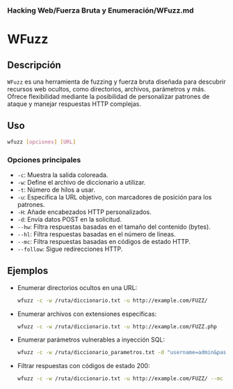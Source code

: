 ### **Hacking Web/Fuerza Bruta y Enumeración/WFuzz.md**

# WFuzz

## Descripción

`WFuzz` es una herramienta de fuzzing y fuerza bruta diseñada para descubrir recursos web ocultos, como directorios, archivos, parámetros y más. Ofrece flexibilidad mediante la posibilidad de personalizar patrones de ataque y manejar respuestas HTTP complejas.

## Uso

```bash
wfuzz [opciones] [URL]
```

### Opciones principales

- `-c`: Muestra la salida coloreada.
- `-w`: Define el archivo de diccionario a utilizar.
- `-t`: Número de hilos a usar.
- `-u`: Especifica la URL objetivo, con marcadores de posición para los patrones.
- `-H`: Añade encabezados HTTP personalizados.
- `-d`: Envía datos POST en la solicitud.
- `--hw`: Filtra respuestas basadas en el tamaño del contenido (bytes).
- `--hl`: Filtra respuestas basadas en el número de líneas.
- `--mc`: Filtra respuestas basadas en códigos de estado HTTP.
- `--follow`: Sigue redirecciones HTTP.

## Ejemplos

- Enumerar directorios ocultos en una URL:

  ```bash
  wfuzz -c -w /ruta/diccionario.txt -u http://example.com/FUZZ/
  ```

- Enumerar archivos con extensiones específicas:

  ```bash
  wfuzz -c -w /ruta/diccionario.txt -u http://example.com/FUZZ.php
  ```

- Enumerar parámetros vulnerables a inyección SQL:

  ```bash
  wfuzz -c -w /ruta/diccionario_parametros.txt -d "username=admin&password=FUZZ" -u http://example.com/login
  ```

- Filtrar respuestas con códigos de estado 200:

  ```bash
  wfuzz -c -w /ruta/diccionario.txt -u http://example.com/FUZZ/ --mc 200
  ```
